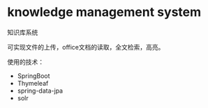 # knowledge management system
知识库系统

可实现文件的上传，office文档的读取，全文检索，高亮。

使用的技术：
- SpringBoot
- Thymeleaf
- spring-data-jpa
- solr